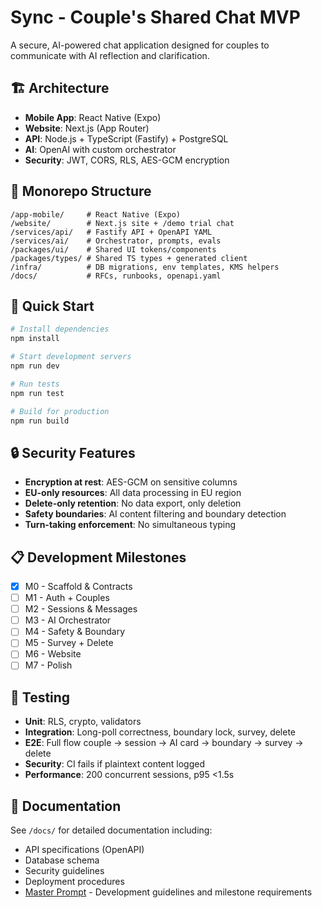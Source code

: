 # Sync - Couple's Shared Chat MVP

A secure, AI-powered chat application designed for couples to communicate with AI reflection and clarification.

## 🏗️ Architecture

- **Mobile App**: React Native (Expo)
- **Website**: Next.js (App Router)
- **API**: Node.js + TypeScript (Fastify) + PostgreSQL
- **AI**: OpenAI with custom orchestrator
- **Security**: JWT, CORS, RLS, AES-GCM encryption

## 📁 Monorepo Structure

```
/app-mobile/     # React Native (Expo)
/website/        # Next.js site + /demo trial chat
/services/api/   # Fastify API + OpenAPI YAML
/services/ai/    # Orchestrator, prompts, evals
/packages/ui/    # Shared UI tokens/components
/packages/types/ # Shared TS types + generated client
/infra/          # DB migrations, env templates, KMS helpers
/docs/           # RFCs, runbooks, openapi.yaml
```

## 🚀 Quick Start

```bash
# Install dependencies
npm install

# Start development servers
npm run dev

# Run tests
npm run test

# Build for production
npm run build
```

## 🔒 Security Features

- **Encryption at rest**: AES-GCM on sensitive columns
- **EU-only resources**: All data processing in EU region
- **Delete-only retention**: No data export, only deletion
- **Safety boundaries**: AI content filtering and boundary detection
- **Turn-taking enforcement**: No simultaneous typing

## 📋 Development Milestones

- [x] M0 - Scaffold & Contracts
- [ ] M1 - Auth + Couples
- [ ] M2 - Sessions & Messages
- [ ] M3 - AI Orchestrator
- [ ] M4 - Safety & Boundary
- [ ] M5 - Survey + Delete
- [ ] M6 - Website
- [ ] M7 - Polish

## 🧪 Testing

- **Unit**: RLS, crypto, validators
- **Integration**: Long-poll correctness, boundary lock, survey, delete
- **E2E**: Full flow couple → session → AI card → boundary → survey → delete
- **Security**: CI fails if plaintext content logged
- **Performance**: 200 concurrent sessions, p95 <1.5s

## 📖 Documentation

See `/docs/` for detailed documentation including:
- API specifications (OpenAPI)
- Database schema
- Security guidelines
- Deployment procedures
- [Master Prompt](docs/MASTER_PROMPT.md) - Development guidelines and milestone requirements
